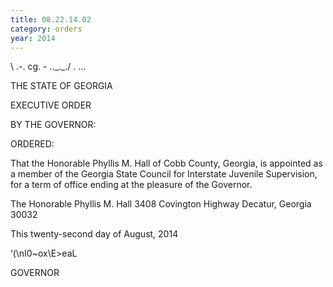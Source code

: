 ```yaml
---
title: 08.22.14.02
category: orders
year: 2014
---
```

   

\ .-.
cg. -
..\_._./
. ...

THE STATE OF GEORGIA

EXECUTIVE ORDER

BY THE GOVERNOR:

ORDERED:

That the Honorable Phyllis M. Hall of Cobb County, Georgia, is
appointed as a member of the Georgia State Council for Interstate
Juvenile Supervision, for a term of office ending at the pleasure of
the Governor.

The Honorable Phyllis M. Hall
3408 Covington Highway
Decatur, Georgia 30032

This twenty-second day of August, 2014

‘(\nI0~ox\E>eaL

GOVERNOR

